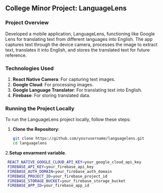 ## College Minor Project: LanguageLens

### Project Overview
Developed a mobile application, LanguageLens, functioning like Google Lens for translating text from different languages into English. The app captures text through the device camera, processes the image to extract text, translates it into English, and stores the translated text for future reference.

### Technologies Used
1. **React Native Camera**: For capturing text images.
2. **Google Cloud**: For processing images.
3. **Google Language Translator**: For translating text into English.
4. **Firebase**: For storing translated data.

### Running the Project Locally

To run the LanguageLens project locally, follow these steps:

1. **Clone the Repository**:
   ```bash
   git clone https://github.com/yourusername/languagelens.git
   cd languagelens
2.**Setup envarment variable**.
  ```bash
   REACT_NATIVE_GOOGLE_CLOUD_API_KEY=your_google_cloud_api_key
   FIREBASE_API_KEY=your_firebase_api_key
   FIREBASE_AUTH_DOMAIN=your_firebase_auth_domain
   FIREBASE_PROJECT_ID=your_firebase_project_id
   FIREBASE_STORAGE_BUCKET=your_firebase_storage_bucket
   FIREBASE_APP_ID=your_firebase_app_id
